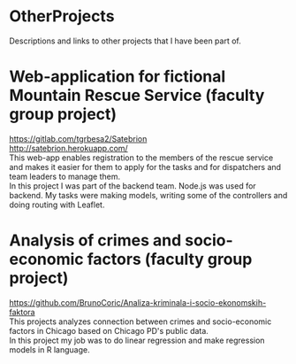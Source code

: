 # OtherProjects
Descriptions and links to other projects that I have been part of.

# Web-application for fictional Mountain Rescue Service (faculty group project)  
https://gitlab.com/tgrbesa2/Satebrion  
http://satebrion.herokuapp.com/  
This web-app enables registration to the members of the rescue service and makes it easier for them to apply for the tasks and for dispatchers and team leaders to manage them.  
In this project I was part of the backend team. Node.js was used for backend. My tasks were making models, writing some of the controllers and doing routing with Leaflet.  
 
# Analysis of crimes and socio-economic factors (faculty group project)  
https://github.com/BrunoCoric/Analiza-kriminala-i-socio-ekonomskih-faktora  
This projects analyzes connection between crimes and socio-economic factors in Chicago based on Chicago PD's public data.  
In this project my job was to do linear regression and make regression models in R language.  
